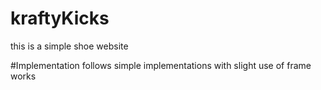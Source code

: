 # kraftyKicks
this is a simple shoe website 

#Implementation
follows simple implementations with slight use of frame works

